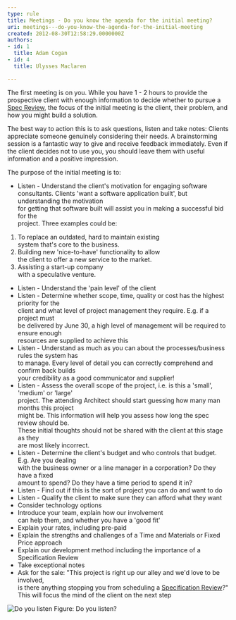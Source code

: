 ```yaml
---
type: rule
title: Meetings - Do you know the agenda for the initial meeting?
uri: meetings---do-you-know-the-agenda-for-the-initial-meeting
created: 2012-08-30T12:58:29.0000000Z
authors:
- id: 1
  title: Adam Cogan
- id: 4
  title: Ulysses Maclaren

---
```


 
The first meeting is on you. While you have 1 - 2 hours to provide the prospective                     client with enough information to decide whether to pursue a [Spec Review](/_layouts/15/FIXUPREDIRECT.ASPX?WebId=3dfc0e07-e23a-4cbb-aac2-e778b71166a2&amp;TermSetId=07da3ddf-0924-4cd2-a6d4-a4809ae20160&amp;TermId=8d7b1fab-5923-4e07-8da2-ba906053c056), the focus                     of the initial meeting is the client, their problem, and how you might build                     a solution.

The best way to action this is to ask questions, listen and take notes:                     Clients appreciate someone genuinely considering their needs. A brainstorming session                     is a fantastic way to give and receive feedback immediately. Even if the client                     decides not to use you, you should leave them with useful information and a positive                     impression.
 
The purpose of the initial meeting is to:

- Listen - Understand the client's motivation for engaging software consultants. Clients 'want a software application built', but understanding the motivation<br>                        for getting that software built will assist you in making a successful bid for the<br>                        project. Three examples could be: 
1. To replace an outdated, hard to maintain existing<br>                        system that's core to the business.
2. Building new 'nice-to-have' functionality to allow<br>                        the client to offer a new service to the market. 
3. Assisting a start-up company<br>                        with a speculative venture.
- Listen - Understand the 'pain level' of the client
- Listen - Determine whether scope, time, quality or cost has the highest priority for the<br>                        client and what level of project management they require. E.g. if a project must<br>                        be delivered by June 30, a high level of management will be required to ensure enough<br>                        resources are supplied to achieve this
- Listen - Understand as much as you can about the processes/business rules the system has<br>                        to manage. Every level of detail you can correctly comprehend and confirm back builds<br>                        your credibility as a good communicator and supplier!
- Listen - Assess the overall scope of the project, i.e. is this a ​'small', 'medium' or 'large'<br>                        project. The attending Architect should start guessing how many man months this project<br>                        might be. This information will help you assess how long the spec review should be.<br>                        These initial thoughts should not be shared with the client at this stage as they<br>                        are most likely incorrect.
- Listen - Determine the client's budget and who controls that budget. E.g. Are you dealing<br>                        with the business owner or a line manager in a corporation? Do they have a fixed<br>                        amount to spend? Do they have a time period to spend it in?​
- Listen - Find out if this is the sort of project you can do and want to do
- Listen - Qualify the client to make sure they can afford what they want
- Consider technology options
- Introduce your team, explain how our involvement<br>                        can​ help them, and whether you have a 'good fit'
- Explain your rates, including pre-paid
- Explain the strengths and challenges of a Time and Materials or Fixed Price approach
- Explain our development method including the importance of a Specification Review
- Take exceptional notes
- Ask for the sale: "This project is right up our alley and we'd love to be involved,<br>                        is there anything stopping you from scheduling a [Specification Review](/Pages/Ensure-an-excellent-1st-date.aspx)?" This will focus the mind of the client on the next step​

![Do you listen](/PublishingImages/WomanListening.jpg)                        Figure: Do you listen?
